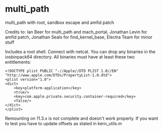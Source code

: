 # multi_path
multi_path with root, sandbox escape and amfid patch

Credits to: Ian Beer for multi_path and mach_portal, Jonathan Levin for amfid patch, Jonathan Seals for find_kernel_base, Electra Team for minor stuff

Includes a root shell. Connect with netcat. You can drop any binaries in the iosbinpack64 directory. All binaries must have at least these two entitlements:

    <!DOCTYPE plist PUBLIC "-//Apple//DTD PLIST 1.0//EN" "http://www.apple.com/DTDs/PropertyList-1.0.dtd">
    <plist version="1.0">
    <dict>
        <key>platform-application</key>
        <true/>
        <key>com.apple.private.security.container-required</key>
        <false/>
    </dict>
    </plist>

Remounting on 11.3.x is not complete and doesn't work properly. If you want to test you have to update offsets as stated in kern_utils.m
